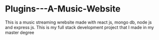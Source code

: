 # Plugins---A-Music-Website
This is a music streaming wrebsite made with react js, mongo db, node js and express js. This is my full stack development project that I made in my master degree
